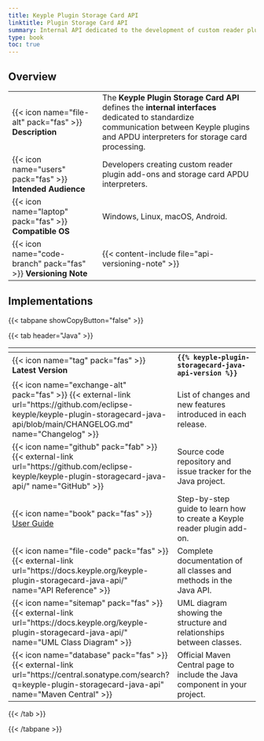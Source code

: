 ```yaml
---
title: Keyple Plugin Storage Card API
linktitle: Plugin Storage Card API
summary: Internal API dedicated to the development of custom reader plugins components.
type: book
toc: true
---
```

<style>
table th:nth-child(1) {
  width: 13rem;
}
</style>

## Overview

|                                                                |                                                                                                                                                                                             |
|----------------------------------------------------------------|---------------------------------------------------------------------------------------------------------------------------------------------------------------------------------------------|
| {{< icon name="file-alt" pack="fas" >}} **Description**        | The **Keyple Plugin Storage Card API** defines the **internal interfaces** dedicated to standardize communication between Keyple plugins and APDU interpreters for storage card processing. |
| {{< icon name="users" pack="fas" >}} **Intended Audience**     | Developers creating custom reader plugin add-ons and storage card APDU interpreters.                                                                                                        |
| {{< icon name="laptop" pack="fas" >}} **Compatible OS**        | Windows, Linux, macOS, Android.                                                                                                                                                             |
| {{< icon name="code-branch" pack="fas" >}} **Versioning Note** | {{< content-include file="api-versioning-note" >}}                                                                                                                                          |

## Implementations

{{< tabpane showCopyButton="false" >}}

{{< tab header="Java" >}}

<table>
<thead><tr><th></th><th></th></tr></thead>
<tbody>
  <tr>
    <td>{{< icon name="tag" pack="fas" >}} <strong>Latest Version</strong></td>
    <td><strong><code>{{% keyple-plugin-storagecard-java-api-version %}}</code></strong></td>
  </tr>
  <tr>
    <td>{{< icon name="exchange-alt" pack="fas" >}} {{< external-link url="https://github.com/eclipse-keyple/keyple-plugin-storagecard-java-api/blob/main/CHANGELOG.md" name="Changelog" >}}</td>
    <td>List of changes and new features introduced in each release.</td>
  </tr>
  <tr>
    <td>{{< icon name="github" pack="fab" >}} {{< external-link url="https://github.com/eclipse-keyple/keyple-plugin-storagecard-java-api/" name="GitHub" >}}</td>
    <td>Source code repository and issue tracker for the Java project.</td>
  </tr>
  <tr>
    <td>{{< icon name="book" pack="fas" >}} <a href="/learn/developer-guide/reader-plugin-add-on">User Guide</a></td>
    <td>Step-by-step guide to learn how to create a Keyple reader plugin add-on.</td>
  </tr>
  <tr>
    <td>{{< icon name="file-code" pack="fas" >}} {{< external-link url="https://docs.keyple.org/keyple-plugin-storagecard-java-api/" name="API Reference" >}}</td>
    <td>Complete documentation of all classes and methods in the Java API.</td>
  </tr>
  <tr>
    <td>{{< icon name="sitemap" pack="fas" >}} {{< external-link url="https://docs.keyple.org/keyple-plugin-storagecard-java-api/" name="UML Class Diagram" >}}</td>
    <td>UML diagram showing the structure and relationships between classes.</td>
  </tr>
  <tr>
    <td>{{< icon name="database" pack="fas" >}} {{< external-link url="https://central.sonatype.com/search?q=keyple-plugin-storagecard-java-api" name="Maven Central" >}}</td>
    <td>Official Maven Central page to include the Java component in your project.</td>
  </tr>
</tbody>
</table>

{{< /tab >}}

{{< /tabpane >}}